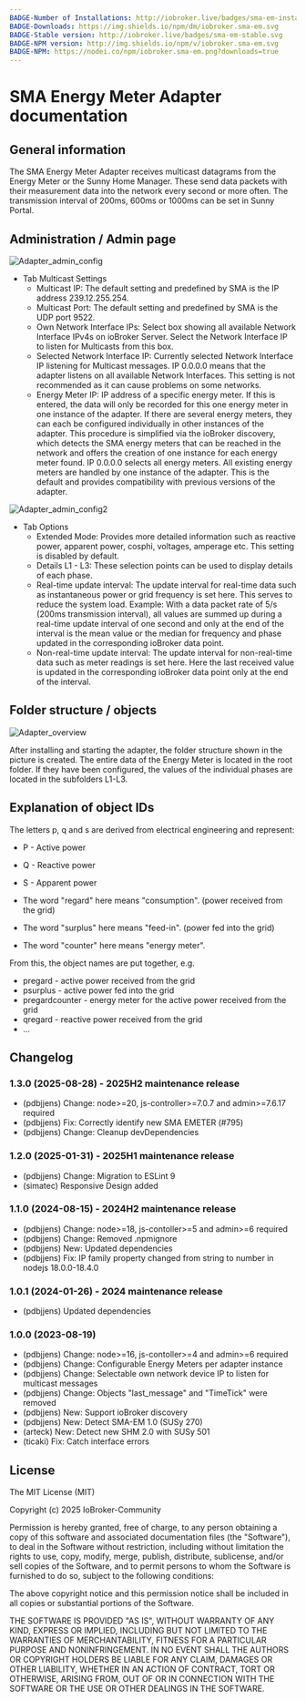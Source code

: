 ```yaml
---
BADGE-Number of Installations: http://iobroker.live/badges/sma-em-installed.svg
BADGE-Downloads: https://img.shields.io/npm/dm/iobroker.sma-em.svg
BADGE-Stable version: http://iobroker.live/badges/sma-em-stable.svg
BADGE-NPM version: http://img.shields.io/npm/v/iobroker.sma-em.svg
BADGE-NPM: https://nodei.co/npm/iobroker.sma-em.png?downloads=true
---
```

# SMA Energy Meter Adapter documentation

## General information

The SMA Energy Meter Adapter receives multicast datagrams from the Energy Meter or the Sunny Home Manager. These send data packets with their measurement data into the network every second or more often. The transmission interval of 200ms, 600ms or 1000ms can be set in Sunny Portal.

## Administration / Admin page

![Adapter_admin_config](img/adminpage1-en.png)

- Tab Multicast Settings
  - Multicast IP: The default setting and predefined by SMA is the IP address 239.12.255.254.
  - Multicast Port: The default setting and predefined by SMA is the UDP port 9522.
  - Own Network Interface IPs: Select box showing all available Network Interface IPv4s on ioBroker Server. Select the Network Interface IP to listen for Multicasts from this box.
  - Selected Network Interface IP: Currently selected Network Interface IP listening for Multicast messages. IP 0.0.0.0 means that the adapter listens on all available Network Interfaces. This setting is not recommended as it can cause problems on some networks.
  - Energy Meter IP: IP address of a specific energy meter. If this is entered, the data will only be recorded for this one energy meter in one instance of the adapter. If there are several energy meters, they can each be configured individually in other instances of the adapter. This procedure is simplified via the ioBroker discovery, which detects the SMA energy meters that can be reached in the network and offers the creation of one instance for each energy meter found.
  IP 0.0.0.0 selects all energy meters. All existing energy meters are handled by one instance of the adapter. This is the default and provides compatibility with previous versions of the adapter.

![Adapter_admin_config2](img/adminpage2-en.png)

- Tab Options
  - Extended Mode: Provides more detailed information such as reactive power, apparent power, cosphi, voltages, amperage etc. This setting is disabled by default.
  - Details L1 - L3: These selection points can be used to display details of each phase.
  - Real-time update interval: The update interval for real-time data such as instantaneous power or grid frequency is set here. This serves to reduce the system load. Example: With a data packet rate of 5/s (200ms transmission interval), all values are summed up during a real-time update interval of one second and only at the end of the interval is the mean value or the median for frequency and phase updated in the corresponding ioBroker data point.
  - Non-real-time update interval: The update interval for non-real-time data such as meter readings is set here. Here the last received value is updated in the corresponding ioBroker data point only at the end of the interval.

## Folder structure / objects

![Adapter_overview](img/overview-en.png)

After installing and starting the adapter, the folder structure shown in the picture is created. The entire data of the Energy Meter is located in the root folder. If they have been configured, the values of the individual phases are located in the subfolders L1-L3.

## Explanation of object IDs

The letters p, q and s are derived from electrical engineering and represent:

- P - Active power
- Q - Reactive power
- S - Apparent power

- The word "regard" here means "consumption". (power received from the grid)
- The word "surplus" here means "feed-in". (power fed into the grid)
- The word "counter" here means "energy meter".

From this, the object names are put together, e.g.

- pregard - active power received from the grid
- psurplus - active power fed into the grid
- pregardcounter - energy meter for the active power received from the grid
- qregard - reactive power received from the grid
- ...

## Changelog
### 1.3.0 (2025-08-28) - 2025H2 maintenance release

- (pdbjjens) Change: node>=20, js-controller>=7.0.7 and admin>=7.6.17 required
- (pdbjjens) Fix: Correctly identify new SMA EMETER (#795)
- (pdbjjens) Change: Cleanup devDependencies

### 1.2.0 (2025-01-31) - 2025H1 maintenance release

- (pdbjjens) Change: Migration to ESLint 9
- (simatec) Responsive Design added

### 1.1.0 (2024-08-15) - 2024H2 maintenance release

- (pdbjjens) Change: node>=18, js-contoller>=5 and admin>=6 required
- (pdbjjens) Change: Removed .npmignore
- (pdbjjens) New: Updated dependencies
- (pdbjjens) Fix: IP family property changed from string to number in nodejs 18.0.0-18.4.0

### 1.0.1 (2024-01-26) - 2024 maintenance release

- (pdbjjens) Updated dependencies

### 1.0.0 (2023-08-19)

- (pdbjjens) Change: node>=16, js-contoller>=4 and admin>=6 required
- (pdbjjens) Change: Configurable Energy Meters per adapter instance
- (pdbjjens) Change: Selectable own network device IP to listen for multicast messages
- (pdbjjens) Change: Objects "last_message" and "TimeTick" were removed
- (pdbjjens) New: Support ioBroker discovery
- (pdbjjens) New: Detect SMA-EM 1.0 (SUSy 270)
- (arteck) New: Detect new SHM 2.0 with SUSy 501
- (ticaki) Fix: Catch interface errors

## License

The MIT License (MIT)

Copyright (c) 2025 IoBroker-Community

Permission is hereby granted, free of charge, to any person obtaining a copy
of this software and associated documentation files (the "Software"), to deal
in the Software without restriction, including without limitation the rights
to use, copy, modify, merge, publish, distribute, sublicense, and/or sell
copies of the Software, and to permit persons to whom the Software is
furnished to do so, subject to the following conditions:

The above copyright notice and this permission notice shall be included in
all copies or substantial portions of the Software.

THE SOFTWARE IS PROVIDED "AS IS", WITHOUT WARRANTY OF ANY KIND, EXPRESS OR
IMPLIED, INCLUDING BUT NOT LIMITED TO THE WARRANTIES OF MERCHANTABILITY,
FITNESS FOR A PARTICULAR PURPOSE AND NONINFRINGEMENT. IN NO EVENT SHALL THE
AUTHORS OR COPYRIGHT HOLDERS BE LIABLE FOR ANY CLAIM, DAMAGES OR OTHER
LIABILITY, WHETHER IN AN ACTION OF CONTRACT, TORT OR OTHERWISE, ARISING FROM,
OUT OF OR IN CONNECTION WITH THE SOFTWARE OR THE USE OR OTHER DEALINGS IN
THE SOFTWARE.